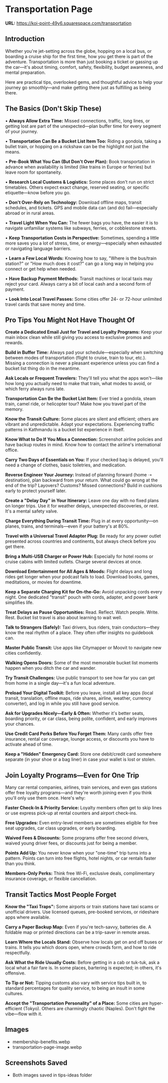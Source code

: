 # Transportation Page

**URL:** https://koi-point-49y6.squarespace.com/transportation

## Introduction

Whether you're jet-setting across the globe, hopping on a local bus, or boarding a cruise ship for the first time, how you get there is part of the adventure. Transportation is more than just booking a ticket or gassing up the car—it's about timing, comfort, safety, flexibility, budget awareness, and mental preparation.

Here are practical tips, overlooked gems, and thoughtful advice to help your journey go smoothly—and make getting there just as fulfilling as being there.

## The Basics (Don't Skip These)

• **Always Allow Extra Time:** Missed connections, traffic, long lines, or getting lost are part of the unexpected—plan buffer time for every segment of your journey.

• **Transportation Can Be a Bucket List Item Too:** Riding a gondola, taking a bullet train, or hopping on a rickshaw can be the highlight not just the means.

• **Pre-Book What You Can (But Don't Over Plan):** Book transportation in advance when availability is limited (like trains in Europe or ferries) but leave room for spontaneity.

• **Research Local Customs & Logistics:** Some places don't run on strict timetables. Others expect exact change, reserved seating, or specific etiquette—know before you go.

• **Don't Over-Rely on Technology:** Download offline maps, transit schedules, and tickets. GPS and mobile data can (and do) fail—especially abroad or in rural areas.

• **Travel Light When You Can:** The fewer bags you have, the easier it is to navigate unfamiliar systems like subways, ferries, or cobblestone streets.

• **Keep Transportation Costs in Perspective:** Sometimes, spending a little more saves you a lot of stress, time, or energy—especially when exhausted or navigating language barriers.

• **Learn a Few Local Words:** Knowing how to say, "Where is the bus/train station?" or "How much does it cost?" can go a long way in helping you connect or get help when needed.

• **Have Backup Payment Methods:** Transit machines or local taxis may reject your card. Always carry a bit of local cash and a second form of payment.

• **Look Into Local Travel Passes:** Some cities offer 24- or 72-hour unlimited travel cards that save money and time.

## Pro Tips You Might Not Have Thought Of

**Create a Dedicated Email Just for Travel and Loyalty Programs:** Keep your main inbox clean while still giving you access to exclusive promos and rewards.

**Build in Buffer Time:** Always pad your schedule—especially when switching between modes of transportation (flight to cruise, train to tour, etc.). Missing a connection is never a pleasant experience unless you can find a bucket list thing do in the meantime.

**Ask Locals or Frequent Travelers:** They'll tell you what the apps won't—like how long you actually need to make that train, what modes to avoid, or which ferry always runs late.

**Transportation Can Be the Bucket List Item:** Ever tried a gondola, steam train, camel ride, or helicopter tour? Make how you travel part of the memory.

**Know the Transit Culture:** Some places are silent and efficient; others are vibrant and unpredictable. Adapt your expectations. Experiencing traffic patterns in Kathmandu is a bucket list experience in itself.

**Know What to Do If You Miss a Connection:** Screenshot airline policies and have backup routes in mind. Know how to contact the airline's international office.

**Carry Two Days of Essentials on You:** If your checked bag is delayed, you'll need a change of clothes, basic toiletries, and medication.

**Reverse Engineer Your Journey:** Instead of planning forward (home ➝ destination), plan backward from your return. What could go wrong at the end of the trip? Layovers? Customs? Missed connections? Build in cushions early to protect yourself later.

**Create a "Delay Day" in Your Itinerary:** Leave one day with no fixed plans on longer trips. Use it for weather delays, unexpected discoveries, or rest. It's a mental safety valve.

**Charge Everything During Transit Time:** Plug in at every opportunity—on planes, trains, and terminals—even if your battery's at 80%.

**Travel with a Universal Travel Adapter Plug:** Be ready for any power outlet presented across countries and continents, but always check before you get there.

**Bring a Multi-USB Charger or Power Hub:** Especially for hotel rooms or cruise cabins with limited outlets. Charge several devices at once.

**Download Entertainment for All Ages & Moods:** Flight delays and long rides get longer when your podcast fails to load. Download books, games, meditations, or movies for downtime.

**Keep a Separate Charging Kit for On-the-Go:** Avoid unpacking cords every night. One dedicated "transit" pouch with cords, adapter, and power bank simplifies life.

**Treat Delays as Pause Opportunities:** Read. Reflect. Watch people. Write. Rest. Bucket list travel is also about learning to wait well.

**Talk to Strangers (Safely):** Taxi drivers, bus riders, train conductors—they know the real rhythm of a place. They often offer insights no guidebook can.

**Master Public Transit:** Use apps like Citymapper or Moovit to navigate new cities confidently.

**Walking Opens Doors:** Some of the most memorable bucket list moments happen when you ditch the car and wander.

**Try Transit Challenges:** Use public transport to see how far you can get from home in a single day—it's a fun local adventure.

**Preload Your Digital Toolkit:** Before you leave, install all key apps (local transit, translation, offline maps, ride shares, airline, weather, currency converter), and log in while you still have good service.

**Ask for Upgrades Nicely—Early & Often:** Whether it's better seats, boarding priority, or car class, being polite, confident, and early improves your chances.

**Use Credit Card Perks Before You Forget Them:** Many cards offer free insurance, rental car coverage, lounge access, or discounts you have to activate ahead of time.

**Keep a "Hidden" Emergency Card:** Store one debit/credit card somewhere separate (in your shoe or a bag liner) in case your wallet is lost or stolen.

## Join Loyalty Programs—Even for One Trip

Many car rental companies, airlines, train services, and even gas stations offer free loyalty programs—and they're worth joining even if you think you'll only use them once. Here's why:

**Faster Check-In & Priority Service:** Loyalty members often get to skip lines or use express pick-up at rental counters and airport check-ins.

**Free Upgrades:** Even entry-level members are sometimes eligible for free seat upgrades, car class upgrades, or early boarding.

**Waived Fees & Discounts:** Some programs offer free second drivers, waived young driver fees, or discounts just for being a member.

**Points Add Up:** You never know when your "one-time" trip turns into a pattern. Points can turn into free flights, hotel nights, or car rentals faster than you think.

**Members-Only Perks:** Think free Wi-Fi, exclusive deals, complimentary insurance coverage, or flexible cancellation.

## Transit Tactics Most People Forget

**Know the "Taxi Traps":** Some airports or train stations have taxi scams or unofficial drivers. Use licensed queues, pre-booked services, or rideshare apps where available.

**Carry a Paper Backup Map:** Even if you're tech-savvy, batteries die. A foldable map or printed directions can be a trip-saver in remote areas.

**Learn Where the Locals Stand:** Observe how locals get on and off buses or trains. It tells you which doors open, where crowds form, and how to ride respectfully.

**Ask What the Ride Usually Costs:** Before getting in a cab or tuk-tuk, ask a local what a fair fare is. In some places, bartering is expected; in others, it's offensive.

**To Tip or Not:** Tipping customs also vary with service tips built in, to standard percentages for quality service, to being an insult in some cultures.

**Accept the "Transportation Personality" of a Place:** Some cities are hyper-efficient (Tokyo). Others are charmingly chaotic (Naples). Don't fight the vibe—flow with it.

## Images
- membership-benefits.webp
- transportation-page-image.webp

## Screenshots Saved
- Both images saved in tips-ideas folder
